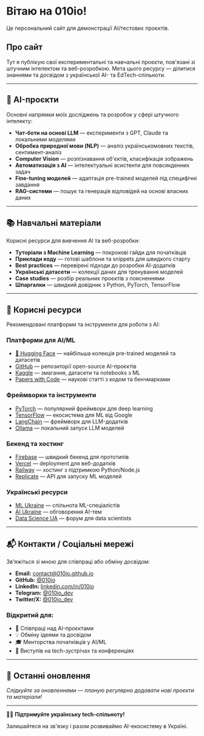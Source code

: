 # Вітаю на 010io!

Це персональний сайт для демонстрації AI/тестових проєктів.

## Про сайт

Тут я публікую свої експериментальні та навчальні проєкти, пов'язані зі штучним інтелектом та веб-розробкою. Мета цього ресурсу — ділитися знаннями та досвідом з української AI- та EdTech-спільноти.

---

## 🤖 AI-проєкти

Основні напрямки моїх досліджень та розробок у сфері штучного інтелекту:

- **Чат-боти на основі LLM** — експерименти з GPT, Claude та локальними моделями
- **Обробка природної мови (NLP)** — аналіз українськомовних текстів, сентимент-аналіз
- **Computer Vision** — розпізнавання об'єктів, класифікація зображень
- **Автоматизація з AI** — інтелектуальні асистенти для повсякденних задач
- **Fine-tuning моделей** — адаптація pre-trained моделей під специфічні завдання
- **RAG-системи** — пошук та генерація відповідей на основі власних даних

---

## 📚 Навчальні матеріали

Корисні ресурси для вивчення AI та веб-розробки:

- **Туторіали з Machine Learning** — покрокові гайди для початківців
- **Приклади коду** — готові шаблони та snippets для швидкого старту
- **Best practices** — перевірені підходи до розробки AI-додатків
- **Українські датасети** — колекції даних для тренування моделей
- **Case studies** — розбір реальних проєктів з поясненнями
- **Шпаргалки** — швидкий довідник з Python, PyTorch, TensorFlow

---

## 🔗 Корисні ресурси

Рекомендовані платформи та інструменти для роботи з AI:

### Платформи для AI/ML
- [🤗 Hugging Face](https://huggingface.co/) — найбільша колекція pre-trained моделей та датасетів
- [GitHub](https://github.com/) — репозиторії open-source AI-проєктів
- [Kaggle](https://www.kaggle.com/) — змагання, датасети та notebooks з ML
- [Papers with Code](https://paperswithcode.com/) — наукові статті з кодом та бенчмарками

### Фреймворки та інструменти
- [PyTorch](https://pytorch.org/) — популярний фреймворк для deep learning
- [TensorFlow](https://www.tensorflow.org/) — екосистема для ML від Google
- [LangChain](https://www.langchain.com/) — фреймворк для LLM-додатків
- [Ollama](https://ollama.com/) — локальний запуск LLM моделей

### Бекенд та хостинг
- [Firebase](https://firebase.google.com/) — швидкий бекенд для прототипів
- [Vercel](https://vercel.com/) — deployment для веб-додатків
- [Railway](https://railway.app/) — хостинг з підтримкою Python/Node.js
- [Replicate](https://replicate.com/) — API для запуску ML моделей

### Українські ресурси
- [ML Ukraine](https://www.facebook.com/groups/machinelearningukraine/) — спільнота ML-спеціалістів
- [AI Ukraine](https://www.facebook.com/groups/aiukraine/) — обговорення AI-тем
- [Data Science UA](https://dou.ua/forums/topic/datascience/) — форум для data scientists

---

## 📬 Контакти / Соціальні мережі

Зв'яжіться зі мною для співпраці або обміну досвідом:

- **Email:** [contact@010io.github.io](mailto:contact@010io.github.io)
- **GitHub:** [@010io](https://github.com/010io)
- **LinkedIn:** [linkedin.com/in/010io](https://linkedin.com/in/010io)
- **Telegram:** [@010io_dev](https://t.me/010io_dev)
- **Twitter/X:** [@010io_dev](https://twitter.com/010io_dev)

### Відкритий для:
- 🤝 Співпраці над AI-проєктами
- 💡 Обміну ідеями та досвідом
- 🎓 Менторства початківців у AI/ML
- 📢 Виступів на tech-зустрічах та конференціях

---

## 🚀 Останні оновлення

*Слідкуйте за оновленнями — планую регулярно додавати нові проєкти та матеріали!*

---

💙💛 **Підтримуйте українську tech-спільноту!**

Залишайтеся на зв'язку і разом розвиваймо AI-екосистему в Україні.
